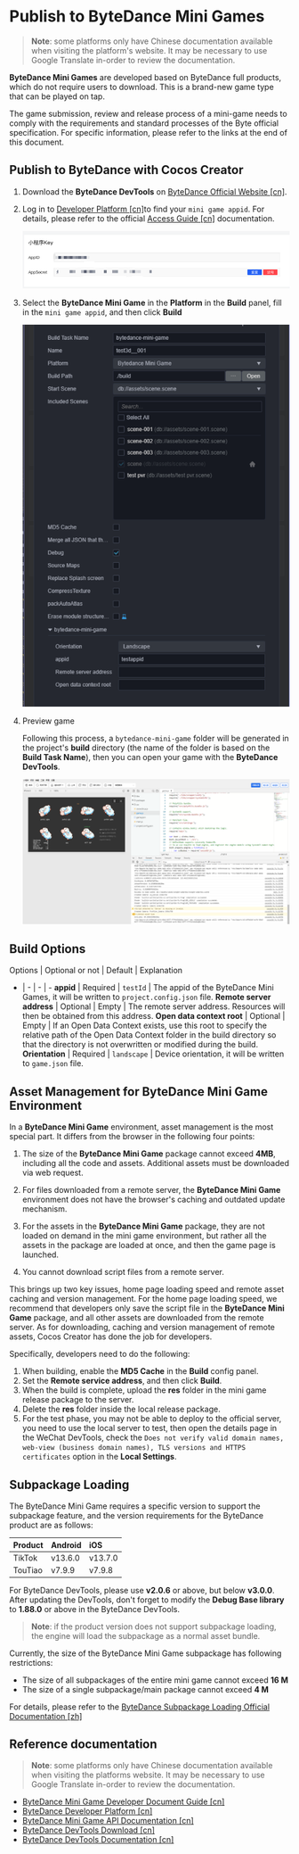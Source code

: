# Publish to ByteDance Mini Games

> **Note**: some platforms only have Chinese documentation available when visiting the platform's website. It may be necessary to use Google Translate in-order to review the documentation.

**ByteDance Mini Games** are developed based on ByteDance full products, which do not require users to download. This is a brand-new game type that can be played on tap.

The game submission, review and release process of a mini-game needs to comply with the requirements and standard processes of the Byte official specification. For specific information, please refer to the links at the end of this document.

## Publish to ByteDance with Cocos Creator

1. Download the **ByteDance DevTools** on [ByteDance Official Website [cn]](https://microapp.bytedance.com/docs/zh-CN/mini-game/develop/developer-instrument/developer-instrument-update-and-download).

2. Log in to [Developer Platform [cn]](https://microapp.bytedance.com/)to find your `mini game appid`. For details, please refer to the official [Access Guide [cn]](https://microapp.bytedance.com/docs/zh-CN/mini-game/introduction/plugin-reference/set-up-mini-game) documentation.

    ![appid](./publish-bytedance-mini-game/appid.png)

3. Select the **ByteDance Mini Game** in the **Platform** in the **Build** panel, fill in the `mini game appid`, and then click **Build**

    ![build](./publish-bytedance-mini-game/build.jpg)

4. Preview game

    Following this process, a `bytedance-mini-game` folder will be generated in the project's **build** directory (the name of the folder is based on the **Build Task Name**), then you can open your game with the **ByteDance DevTools**.

    ![tool](./publish-bytedance-mini-game/tool.jpg)

## Build Options

Options | Optional or not | Default | Explanation
- | - | - | -
**appid** | Required | `testId` | The appid of the ByteDance Mini Games, it will be written to `project.config.json` file.
**Remote server address** | Optional | Empty | The remote server address. Resources will then be obtained from this address.
**Open data context root** | Optional | Empty | If an Open Data Context exists, use this root to specify the relative path of the Open Data Context folder in the build directory so that the directory is not overwritten or modified during the build.
**Orientation** | Required | `landscape` | Device orientation, it will be written to `game.json` file.

## Asset Management for ByteDance Mini Game Environment

In a **ByteDance Mini Game** environment, asset management is the most special part. It differs from the browser in the following four points:

1. The size of the **ByteDance Mini Game** package cannot exceed **4MB**, including all the code and assets. Additional assets must be downloaded via web request.

2. For files downloaded from a remote server, the **ByteDance Mini Game** environment does not have the browser's caching and outdated update mechanism.

3. For the assets in the **ByteDance Mini Game** package, they are not loaded on demand in the mini game environment, but rather all the assets in the package are loaded at once, and then the game page is launched.

4. You cannot download script files from a remote server.

This brings up two key issues, home page loading speed and remote asset caching and version management. For the home page loading speed, we recommend that developers only save the script file in the **ByteDance Mini Game** package, and all other assets are downloaded from the remote server. As for downloading, caching and version management of remote assets, Cocos Creator has done the job for developers.

Specifically, developers need to do the following:

1. When building, enable the **MD5 Cache** in the **Build** config panel.
2. Set the **Remote service address**, and then click **Build**.
3. When the build is complete, upload the **res** folder in the mini game release package to the server.
4. Delete the **res** folder inside the local release package.
5. For the test phase, you may not be able to deploy to the official server, you need to use the local server to test, then open the details page in the WeChat DevTools, check the `Does not verify valid domain names, web-view (business domain names), TLS versions and HTTPS certificates` option in the **Local Settings**.

## Subpackage Loading

The ByteDance Mini Game requires a specific version to support the subpackage feature, and the version requirements for the ByteDance product are as follows:

| Product | Android     | iOS        |
| :--     | :---        | :---       |
| TikTok  | v13.6.0     | v13.7.0    |
| TouTiao | v7.9.9      | v7.9.8     |

For ByteDance DevTools, please use **v2.0.6** or above, but below **v3.0.0**. After updating the DevTools, don't forget to modify the **Debug Base library** to **1.88.0** or above in the ByteDance DevTools.

> **Note**: if the product version does not support subpackage loading, the engine will load the subpackage as a normal asset bundle.

Currently, the size of the ByteDance Mini Game subpackage has following restrictions:
- The size of all subpackages of the entire mini game cannot exceed **16 M**
- The size of a single subpackage/main package cannot exceed **4 M**

For details, please refer to the [ByteDance Subpackage Loading Official Documentation [zh]](https://microapp.bytedance.com/docs/zh-CN/mini-game/develop/framework/subpackages/introduction)

## Reference documentation

> **Note**: some platforms only have Chinese documentation available when visiting the platforms website. It may be necessary to use Google Translate in-order to review the documentation.

- [ByteDance Mini Game Developer Document Guide [cn]](https://microapp.bytedance.com/docs/zh-CN/mini-game/introduction/about-mini-game/flow-entrance/brief-introduction-on-flow-entrance)
- [ByteDance Developer Platform [cn]](https://microapp.bytedance.com/)
- [ByteDance Mini Game API Documentation [cn]](https://microapp.bytedance.com/docs/zh-CN/mini-game/develop/api/mini-game/bytedance-mini-game/)
- [ByteDance DevTools Download [cn]](https://microapp.bytedance.com/docs/zh-CN/mini-game/develop/developer-instrument/developer-instrument-update-and-download)
- [ByteDance DevTools Documentation [cn]](https://microapp.bytedance.com/docs/zh-CN/mini-game/develop/developer-instrument/development-assistance/mini-app-developer-instrument)
